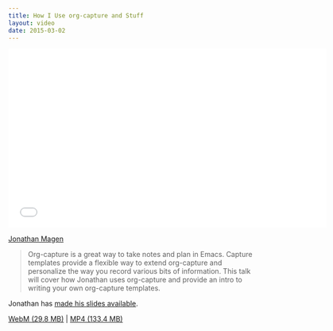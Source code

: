 ```yaml
---
title: How I Use org-capture and Stuff
layout: video
date: 2015-03-02
---
```


<iframe width="640" height="360" src="//www.youtube.com/embed/KdcXu_RdKI0" frameborder="0" allowfullscreen></iframe>

[Jonathan Magen]

> Org-capture is a great way to take notes and plan in Emacs. Capture
> templates provide a flexible way to extend org-capture and
> personalize the way you record various bits of information. This
> talk will cover how Jonathan uses org-capture and provide an intro
> to writing your own org-capture templates.

Jonathan has [made his slides available].

[WebM (29.8 MB)](https://s3-us-west-2.amazonaws.com/emacsnyc/videos/how-i-use-org-capture-and-stuff.webm) |
[MP4 (133.4 MB)](https://s3-us-west-2.amazonaws.com/emacsnyc/videos/how-i-use-org-capture-and-stuff.mp4)

[Jonathan Magen]: http://yonkeltron.com/
[made his slides available]: /assets/documents/how-i-use-org-capture-and-stuff.pdf
